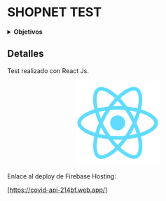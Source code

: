# SHOPNET TEST



<details><summary><b>Objetivos</b></summary>

1. Listado de datos sobre el COVID-19 con el uso de los servicios de COVID-19 Tracking API.

2. Versionar el código en algún repositorio público (Github, Gitlab, etc.)

3. Hacer un deploy con ayuda de Firebase Hosting.

</details>

## Detalles

Test realizado con React Js.

<p align="center">
  <img src="./public/logo192.png" alt="React logo">
</p>

Enlace al deploy de Firebase Hosting: 

[https://covid-api-214bf.web.app/]
